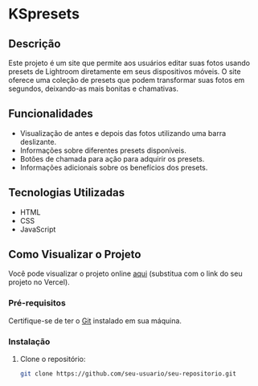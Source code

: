 # KSpresets

## Descrição

Este projeto é um site que permite aos usuários editar suas fotos usando presets de Lightroom diretamente em seus dispositivos móveis. O site oferece uma coleção de presets que podem transformar suas fotos em segundos, deixando-as mais bonitas e chamativas.

## Funcionalidades

- Visualização de antes e depois das fotos utilizando uma barra deslizante.
- Informações sobre diferentes presets disponíveis.
- Botões de chamada para ação para adquirir os presets.
- Informações adicionais sobre os benefícios dos presets.

## Tecnologias Utilizadas

- HTML
- CSS
- JavaScript

## Como Visualizar o Projeto

Você pode visualizar o projeto online [aqui](https://seu-link-do-vercel.vercel.app) (substitua com o link do seu projeto no Vercel).

### Pré-requisitos

Certifique-se de ter o [Git](https://git-scm.com) instalado em sua máquina.

### Instalação

1. Clone o repositório:
   ```bash
   git clone https://github.com/seu-usuario/seu-repositorio.git
